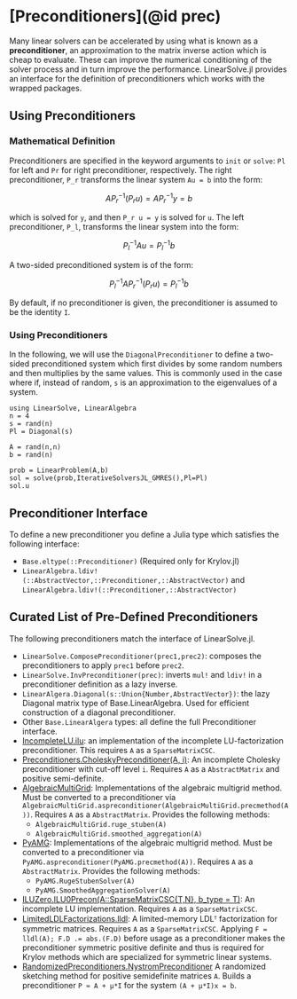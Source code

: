 # [Preconditioners](@id prec)

Many linear solvers can be accelerated by using what is known as a **preconditioner**,
an approximation to the matrix inverse action which is cheap to evaluate. These
can improve the numerical conditioning of the solver process and in turn improve
the performance. LinearSolve.jl provides an interface for the definition of
preconditioners which works with the wrapped packages.

## Using Preconditioners

### Mathematical Definition

Preconditioners are specified in the keyword arguments to `init` or `solve`: `Pl` for left
and `Pr` for right preconditioner, respectively.
The right preconditioner, ``P_r`` transforms the linear system ``Au = b`` into the form:

```math
AP_r^{-1}(P_r u) = AP_r^{-1}y = b
```

which is solved for ``y``, and then ``P_r u = y`` is solved for ``u``. The left
preconditioner, ``P_l``, transforms the linear system into the form:

```math
P_l^{-1}Au = P_l^{-1}b
```

A two-sided preconditioned system is of the form:

```math
P_l^{-1}A P_r^{-1} (P_r u) = P_l^{-1}b
```

By default, if no preconditioner is given, the preconditioner is assumed to be
the identity ``I``.

### Using Preconditioners

In the following, we will use the `DiagonalPreconditioner` to define a two-sided
preconditioned system which first divides by some random numbers and then
multiplies by the same values. This is commonly used in the case where if, instead
of random, `s` is an approximation to the eigenvalues of a system.

```@example precon
using LinearSolve, LinearAlgebra
n = 4
s = rand(n)
Pl = Diagonal(s)

A = rand(n,n)
b = rand(n)

prob = LinearProblem(A,b)
sol = solve(prob,IterativeSolversJL_GMRES(),Pl=Pl)
sol.u
```

## Preconditioner Interface

To define a new preconditioner you define a Julia type which satisfies the
following interface:

- `Base.eltype(::Preconditioner)` (Required only for Krylov.jl)
- `LinearAlgebra.ldiv!(::AbstractVector,::Preconditioner,::AbstractVector)` and
  `LinearAlgebra.ldiv!(::Preconditioner,::AbstractVector)`

## Curated List of Pre-Defined Preconditioners

The following preconditioners match the interface of LinearSolve.jl.

- `LinearSolve.ComposePreconditioner(prec1,prec2)`: composes the preconditioners to apply
  `prec1` before `prec2`.
- `LinearSolve.InvPreconditioner(prec)`: inverts `mul!` and `ldiv!` in a preconditioner
  definition as a lazy inverse.
- `LinearAlgera.Diagonal(s::Union{Number,AbstractVector})`: the lazy Diagonal
  matrix type of Base.LinearAlgebra. Used for efficient construction of a
  diagonal preconditioner.
- Other `Base.LinearAlgera` types: all define the full Preconditioner interface.
- [IncompleteLU.ilu](https://github.com/haampie/IncompleteLU.jl): an implementation
  of the incomplete LU-factorization preconditioner. This requires `A` as a
  `SparseMatrixCSC`.
- [Preconditioners.CholeskyPreconditioner(A, i)](https://github.com/mohamed82008/Preconditioners.jl):
  An incomplete Cholesky preconditioner with cut-off level `i`. Requires `A` as
  a `AbstractMatrix` and positive semi-definite.
- [AlgebraicMultiGrid](https://github.com/JuliaLinearAlgebra/AlgebraicMultigrid.jl):
  Implementations of the algebraic multigrid method. Must be converted to a
  preconditioner via `AlgebraicMultiGrid.aspreconditioner(AlgebraicMultiGrid.precmethod(A))`.
  Requires `A` as a `AbstractMatrix`. Provides the following methods:
  - `AlgebraicMultiGrid.ruge_stuben(A)`
  - `AlgebraicMultiGrid.smoothed_aggregation(A)`
- [PyAMG](https://github.com/cortner/PyAMG.jl):
  Implementations of the algebraic multigrid method. Must be converted to a
  preconditioner via `PyAMG.aspreconditioner(PyAMG.precmethod(A))`.
  Requires `A` as a `AbstractMatrix`. Provides the following methods:
  - `PyAMG.RugeStubenSolver(A)`
  - `PyAMG.SmoothedAggregationSolver(A)`
- [ILUZero.ILU0Precon(A::SparseMatrixCSC{T,N}, b_type = T)](https://github.com/mcovalt/ILUZero.jl):
  An incomplete LU implementation. Requires `A` as a `SparseMatrixCSC`.
- [LimitedLDLFactorizations.lldl](https://github.com/JuliaSmoothOptimizers/LimitedLDLFactorizations.jl):
  A limited-memory LDLᵀ factorization for symmetric matrices. Requires `A` as a
  `SparseMatrixCSC`. Applying `F = lldl(A); F.D .= abs.(F.D)` before usage as a preconditioner
  makes the preconditioner symmetric positive definite and thus is required for Krylov methods which
  are specialized for symmetric linear systems.
- [RandomizedPreconditioners.NystromPreconditioner](https://github.com/tjdiamandis/RandomizedPreconditioners.jl)
  A randomized sketching method for positive semidefinite matrices `A`. Builds a preconditioner ``P ≈ A + μ*I``
  for the system ``(A + μ*I)x = b``.
